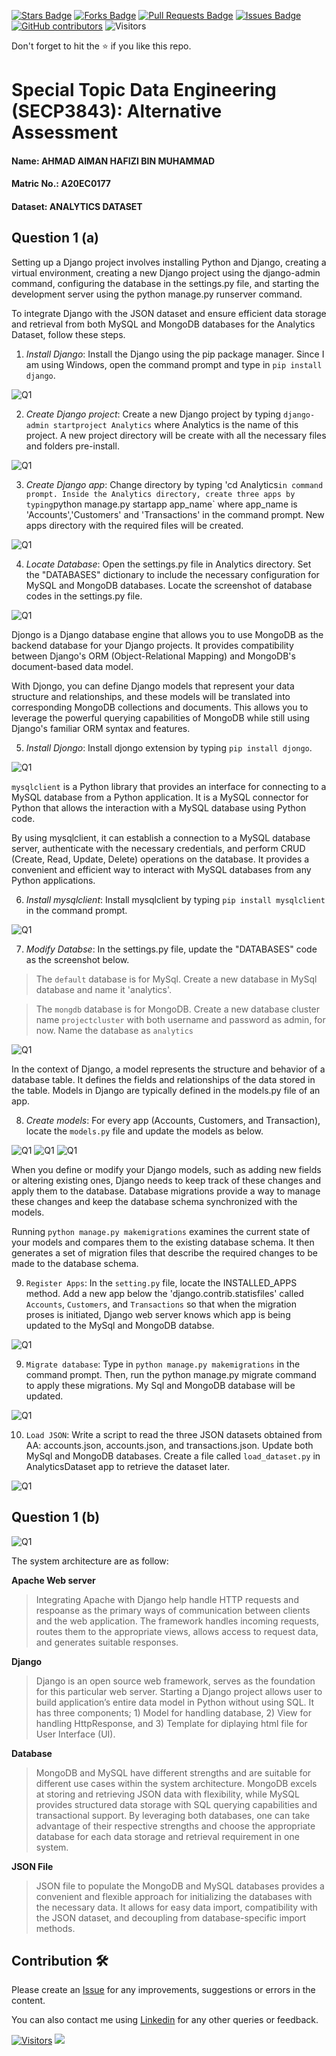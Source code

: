 <a href="https://github.com/drshahizan/SECP3843/stargazers"><img src="https://img.shields.io/github/stars/drshahizan/SECP3843" alt="Stars Badge"/></a>
<a href="https://github.com/drshahizan/SECP3843/network/members"><img src="https://img.shields.io/github/forks/drshahizan/SECP3843" alt="Forks Badge"/></a>
<a href="https://github.com/drshahizan/SECP3843/pulls"><img src="https://img.shields.io/github/issues-pr/drshahizan/SECP3843" alt="Pull Requests Badge"/></a>
<a href="https://github.com/drshahizan/SECP3843/issues"><img src="https://img.shields.io/github/issues/drshahizan/SECP3843" alt="Issues Badge"/></a>
<a href="https://github.com/drshahizan/SECP3843/graphs/contributors"><img alt="GitHub contributors" src="https://img.shields.io/github/contributors/drshahizan/SECP3843?color=2b9348"></a>
![Visitors](https://api.visitorbadge.io/api/visitors?path=https%3A%2F%2Fgithub.com%2Fdrshahizan%2FSECP3843&labelColor=%23d9e3f0&countColor=%23697689&style=flat)


Don't forget to hit the :star: if you like this repo.

# Special Topic Data Engineering (SECP3843): Alternative Assessment 

#### Name: AHMAD AIMAN HAFIZI BIN MUHAMMAD
#### Matric No.: A20EC0177
#### Dataset: ANALYTICS DATASET

## Question 1 (a)

Setting up a Django project involves installing Python and Django, creating a virtual environment, creating a new Django project using the django-admin command, configuring the database in the settings.py file, and starting the development server using the python manage.py runserver command.

To integrate Django with the JSON dataset and ensure efficient data storage and retrieval from both MySQL and MongoDB databases for the Analytics Dataset, follow these steps.

1. *Install Django*: Install the Django using the pip package manager. Since I am using Windows, open the command prompt and type in `pip install django`.

![Q1](https://github.com/drshahizan/SECP3843/blob/main/submission/AimanHafizi619/Question%201/files/images/Q1%20image1.png)

2. *Create Django project*: Create a new Django project by typing `django-admin startproject Analytics` where Analytics is the name of this project. A new project directory will be create with all the necessary files and folders pre-install.

![Q1](https://github.com/drshahizan/SECP3843/blob/main/submission/AimanHafizi619/Question%201/files/images/Q1%20image2.png)

3. *Create Django app*: Change directory by typing 'cd Analytics` in command prompt. Inside the Analytics directory, create three apps by typing `python manage.py startapp app_name` where app_name is 'Accounts','Customers' and 'Transactions' in the command prompt. New apps directory with the required files will be created.

![Q1](https://github.com/drshahizan/SECP3843/blob/main/submission/AimanHafizi619/Question%201/files/images/Q1%20image12.png)

4. *Locate Database*: Open the settings.py file in Analytics directory. Set the "DATABASES" dictionary to include the necessary configuration for MySQL and MongoDB databases. Locate the screenshot of database codes in the settings.py file.

![Q1](https://github.com/drshahizan/SECP3843/blob/main/submission/AimanHafizi619/Question%201/files/images/Q1%20image4.png)

Djongo is a Django database engine that allows you to use MongoDB as the backend database for your Django projects. It provides compatibility between Django's ORM (Object-Relational Mapping) and MongoDB's document-based data model.

With Djongo, you can define Django models that represent your data structure and relationships, and these models will be translated into corresponding MongoDB collections and documents. This allows you to leverage the powerful querying capabilities of MongoDB while still using Django's familiar ORM syntax and features.

5. *Install Djongo*: Install djongo extension by typing `pip install djongo`.

![Q1](https://github.com/drshahizan/SECP3843/blob/main/submission/AimanHafizi619/Question%201/files/images/Q1%20image5.png)

`mysqlclient` is a Python library that provides an interface for connecting to a MySQL database from a Python application. It is a MySQL connector for Python that allows the interaction with a MySQL database using Python code.

By using mysqlclient, it can establish a connection to a MySQL database server, authenticate with the necessary credentials, and perform CRUD (Create, Read, Update, Delete) operations on the database. It provides a convenient and efficient way to interact with MySQL databases from any Python applications.

6. *Install mysqlclient*: Install mysqlclient by typing `pip install mysqlclient` in the command prompt.

![Q1](https://github.com/drshahizan/SECP3843/blob/main/submission/AimanHafizi619/Question%201/files/images/Q1%20image6.png)

7. *Modify Databse*: In the settings.py file, update the "DATABASES" code as the screenshot below.
   
>The `default` database is for MySql. Create a new database in MySql database and name it 'analytics'.


>The `mongdb` database is for MongoDB. Create a new database cluster name `projectcluster` with both username and password as admin, for now. Name the database as `analytics`

![Q1](https://github.com/drshahizan/SECP3843/blob/main/submission/AimanHafizi619/Question%201/files/images/Q1%20image7.png)

In the context of Django, a model represents the structure and behavior of a database table. It defines the fields and relationships of the data stored in the table. Models in Django are typically defined in the models.py file of an app.

8. *Create models*: For every app (Accounts, Customers, and Transaction), locate the `models.py` file and update the models as below.

![Q1](https://github.com/drshahizan/SECP3843/blob/main/submission/AimanHafizi619/Question%201/files/images/Q1%20image13.png)
![Q1](https://github.com/drshahizan/SECP3843/blob/main/submission/AimanHafizi619/Question%201/files/images/Q1%20image14.png)
![Q1](https://github.com/drshahizan/SECP3843/blob/main/submission/AimanHafizi619/Question%201/files/images/Q1%20image%2015.png)

When you define or modify your Django models, such as adding new fields or altering existing ones, Django needs to keep track of these changes and apply them to the database. Database migrations provide a way to manage these changes and keep the database schema synchronized with the models.

Running `python manage.py makemigrations` examines the current state of your models and compares them to the existing database schema. It then generates a set of migration files that describe the required changes to be made to the database schema.

9. `Register Apps`: In the `setting.py` file, locate the INSTALLED_APPS method. Add a new app below the 'django.contrib.statisfiles' called `Accounts`, `Customers`, and `Transactions` so that when the migration proses is initiated, Django web server knows which app is being updated to the MySql and MongoDB databse.

![Q1](https://github.com/drshahizan/SECP3843/blob/main/submission/AimanHafizi619/Question%201/files/images/Q1%20image16.png)

9. `Migrate database`: Type in `python manage.py makemigrations` in the command prompt. Then, run the python manage.py migrate command to apply these migrations. My Sql and MongoDB database will be updated.

![Q1](https://github.com/drshahizan/SECP3843/blob/main/submission/AimanHafizi619/Question%201/files/images/Q1%20image9.png)

10. `Load JSON`: Write a script to read the three JSON datasets obtained from AA: accounts.json, accounts.json, and transactions.json. Update both MySql and MongoDB databases. Create a file called `load_dataset.py` in AnalyticsDataset app to retrieve the dataset later.

![Q1](https://github.com/drshahizan/SECP3843/blob/main/submission/AimanHafizi619/Question%201/files/images/Q1%20image10.png)

## Question 1 (b)

![Q1](https://github.com/drshahizan/SECP3843/blob/main/submission/AimanHafizi619/Question%201/files/images/Q1%20image19.png)

The system architecture are as follow:

**Apache Web server** 

>Integrating Apache with Django help handle HTTP requests and respoanse as the primary ways of communication between clients and the web application. The framework handles incoming requests, routes them to the appropriate views, allows access to request data, and generates suitable responses.

**Django**

> Django is an open source web framework, serves as the foundation for this particular web server. Starting a Django project allows user to build application’s entire data model in Python without using SQL. It has three components; 1) Model for handling database, 2) View for handling HttpResponse, and 3) Template for diplaying html file for User Interface (UI).

**Database**

>MongoDB and MySQL have different strengths and are suitable for different use cases within the system architecture. MongoDB excels at storing and retrieving JSON data with flexibility, while MySQL provides structured data storage with SQL querying capabilities and transactional support. By leveraging both databases, one can take advantage of their respective strengths and choose the appropriate database for each data storage and retrieval requirement in one system.

**JSON File**

>JSON file to populate the MongoDB and MySQL databases provides a convenient and flexible approach for initializing the databases with the necessary data. It allows for easy data import, compatibility with the JSON dataset, and decoupling from database-specific import methods.


## Contribution 🛠️
Please create an [Issue](https://github.com/drshahizan/special-topic-data-engineering/issues) for any improvements, suggestions or errors in the content.

You can also contact me using [Linkedin](https://www.linkedin.com/in/aiman-hafizi-63b0a8275/) for any other queries or feedback.

[![Visitors](https://api.visitorbadge.io/api/visitors?path=https%3A%2F%2Fgithub.com%2Fdrshahizan&labelColor=%23697689&countColor=%23555555&style=plastic)](https://visitorbadge.io/status?path=https%3A%2F%2Fgithub.com%2Fdrshahizan)
![](https://hit.yhype.me/github/profile?user_id=81284918)



